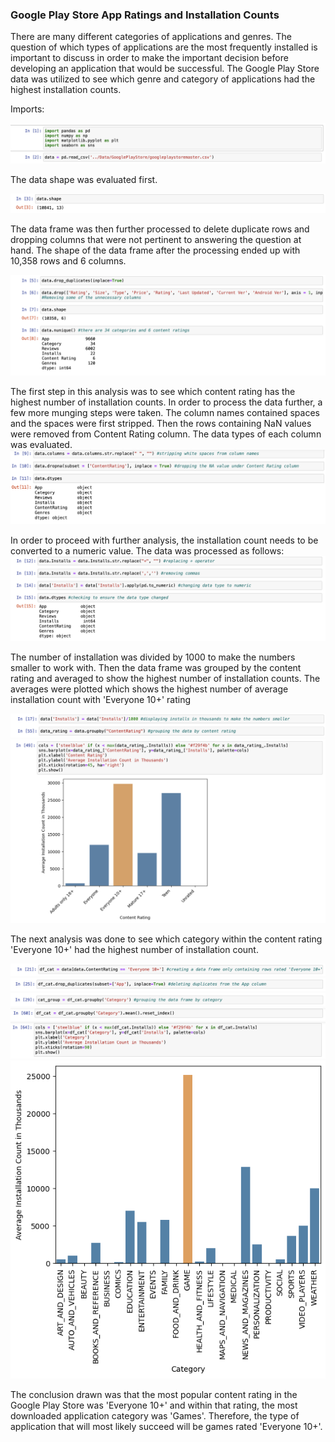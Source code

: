 ### Google Play Store App Ratings and Installation Counts

There are many different categories of applications and genres. The question of which types of applications are the most frequently installed is important to discuss in order to make the important decision before developing an application that would be successful. The Google Play Store data was utilized to see which genre and category of applications had the highest installation counts.

Imports:

<img src="imgs/rc-240/1.png?raw=true"/>

The data shape was evaluated first.

<img src="imgs/rc-240/2.png?raw=true"/>

The data frame was then further processed to delete duplicate rows and dropping columns that were not pertinent to answering the question at hand. The shape of the data frame after the processing ended up with 10,358 rows and 6 columns.

<img src="imgs/rc-240/3.png?raw=true"/>

The first step in this analysis was to see which content rating has the highest number of installation counts. In order to process the data further, a few more munging steps were taken. The column names contained spaces and the spaces were first stripped. Then the rows containing NaN values were removed from Content Rating column. The data types of each column was evaluated. 
<img src="imgs/rc-240/4.png?raw=true"/>

In order to proceed with further analysis, the installation count needs to be converted to a numeric value. The data was processed as follows:
<img src="imgs/rc-240/5.png?raw=true"/>

The number of installation was divided by 1000 to make the numbers smaller to work with. Then the data frame was grouped by the content rating and averaged to show the highest number of installation counts. The averages were plotted which shows the highest number of average installation count with 'Everyone 10+' rating

<img src="imgs/rc-240/6.png?raw=true"/>
<img src="imgs/rc-240/7.png?raw=true"/>

The next analysis was done to see which category within the content rating 'Everyone 10+' had the highest number of installation count. 

<img src="imgs/rc-240/8.png?raw=true"/>
<img src="imgs/rc-240/9.png?raw=true"/>
<img src="imgs/rc-240/10.png?raw=true"/>
<img src="imgs/rc-240/11.png?raw=true"/>
<img src="imgs/rc-240/12.png?raw=true"/>
<img src="imgs/rc-240/13.png?raw=true"/>

The conclusion drawn was that the most popular content rating in the Google Play Store was 'Everyone 10+' and within that rating, the most downloaded application category was 'Games'. Therefore, the type of application that will most likely succeed will be games rated 'Everyone 10+'. 
